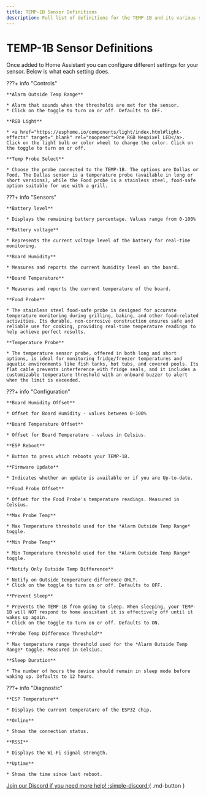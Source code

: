 ```yaml
---
title: TEMP-1B Sensor Definitions
description: Full list of definitions for the TEMP-1B and its various sensors.
---
```

# TEMP-1B Sensor Definitions

Once added to Home Assistant you can configure different settings for your sensor. Below is what each setting does.

???+ info "Controls"

    **Alarm Outside Temp Range**

    * Alarm that sounds when the thresholds are met for the sensor.
    * Click on the toggle to turn on or off. Defaults to OFF.

    **RGB Light**

    * <a href="https://esphome.io/components/light/index.html#light-effects" target="_blank" rel="noopener">One RGB Neopixel LED</a>. Click on the light bulb or color wheel to change the color. Click on the toggle to turn on or off.

    **Temp Probe Select**

    * Choose the probe connected to the TEMP-1B. The options are Dallas or Food. The Dallas sensor is a temperature probe (available in long or short versions), while the Food probe is a stainless steel, food-safe option suitable for use with a grill.

???+ info "Sensors"

    **Battery level**

    * Displays the remaining battery percentage. Values range from 0-100%

    **Battery voltage**

    * Represents the current voltage level of the battery for real-time monitoring.

    **Board Humidity**

    * Measures and reports the current humidity level on the board.

    **Board Temperature**

    * Measures and reports the current temperature of the board.

    **Food Probe**

    * The stainless steel food-safe probe is designed for accurate temperature monitoring during grilling, baking, and other food-related activities. Its durable, non-corrosive construction ensures safe and reliable use for cooking, providing real-time temperature readings to help achieve perfect results.

    **Temperature Probe**

    * The temperature sensor probe, offered in both long and short options, is ideal for monitoring fridge/freezer temperatures and aquatic environments like fish tanks, hot tubs, and covered pools. Its flat cable prevents interference with fridge seals, and it includes a customizable temperature threshold with an onboard buzzer to alert when the limit is exceeded.

???+ info "Configuration"

    **Board Humidity Offset**

    * Offset for Board Humidity - values between 0-100%

    **Board Temperature Offset**

    * Offset for Board Temperature - values in Celsius.

    **ESP Reboot**

    * Button to press which reboots your TEMP-1B.

    **Firmware Update**

    * Indicates whether an update is available or if you are Up-to-date.

    **Food Probe Offset**

    * Offset for the Food Probe's temperature readings. Measured in Celsius.

    **Max Probe Temp**

    * Max Temperature threshold used for the *Alarm Outside Temp Range* toggle.

    **Min Probe Temp**

    * Min Temperature threshold used for the *Alarm Outside Temp Range* toggle.

    **Notify Only Outside Temp Difference**

    * Notify on Outside temperature difference ONLY.
    * Click on the toggle to turn on or off. Defaults to OFF.

    **Prevent Sleep**

    * Prevents the TEMP-1B from going to sleep. When sleeping, your TEMP-1B will NOT respond to home assistant it is effectively off until it wakes up again.
    * Click on the toggle to turn on or off. Defaults to ON.

    **Probe Temp Difference Threshold**

    * Max temperature range threshold used for the *Alarm Outside Temp Range* toggle. Measured in Celsius.

    **Sleep Duration**

    * The number of hours the device should remain in sleep mode before waking up. Defaults to 12 hours.

???+ info "Diagnostic"

    **ESP Temperature**

    * Displays the current temperature of the ESP32 chip.

    **Online**

    * Shows the connection status.

    **RSSI**

    * Displays the Wi-Fi signal strength.

    **Uptime**

    * Shows the time since last reboot.

[Join our Discord if you need more help! :simple-discord:](https://dsc.gg/apolloautomation){             .md-button }